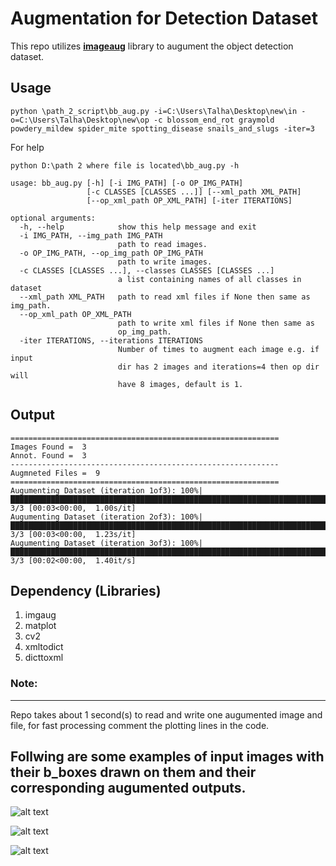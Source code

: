 # Augmentation for Detection Dataset

This repo utilizes [**imageaug**](https://imgaug.readthedocs.io/en/latest/source/examples_bounding_boxes.html) library to augument the object detection dataset.

## Usage

```
python \path_2_script\bb_aug.py -i=C:\Users\Talha\Desktop\new\in -o=C:\Users\Talha\Desktop\new\op -c blossom_end_rot graymold powdery_mildew spider_mite spotting_disease snails_and_slugs -iter=3
```
For help
```
python D:\path 2 where file is located\bb_aug.py -h

usage: bb_aug.py [-h] [-i IMG_PATH] [-o OP_IMG_PATH]
                 [-c CLASSES [CLASSES ...]] [--xml_path XML_PATH]
                 [--op_xml_path OP_XML_PATH] [-iter ITERATIONS]

optional arguments:
  -h, --help            show this help message and exit
  -i IMG_PATH, --img_path IMG_PATH
                        path to read images.
  -o OP_IMG_PATH, --op_img_path OP_IMG_PATH
                        path to write images.
  -c CLASSES [CLASSES ...], --classes CLASSES [CLASSES ...]
                        a list containing names of all classes in dataset
  --xml_path XML_PATH   path to read xml files if None then same as img_path.
  --op_xml_path OP_XML_PATH
                        path to write xml files if None then same as
                        op_img_path.
  -iter ITERATIONS, --iterations ITERATIONS
                        Number of times to augment each image e.g. if input
                        dir has 2 images and iterations=4 then op dir will
                        have 8 images, default is 1.
```
## Output
```
============================================================
Images Found =  3
Annot. Found =  3
------------------------------------------------------------
Augmneted Files =  9
============================================================
Augumenting Dataset (iteration 1of3): 100%|█████████████████████████████████████████████████████████████████████████████████████████████████████████████████████████████████████████| 3/3 [00:03<00:00,  1.00s/it]
Augumenting Dataset (iteration 2of3): 100%|█████████████████████████████████████████████████████████████████████████████████████████████████████████████████████████████████████████| 3/3 [00:03<00:00,  1.23s/it]
Augumenting Dataset (iteration 3of3): 100%|█████████████████████████████████████████████████████████████████████████████████████████████████████████████████████████████████████████| 3/3 [00:02<00:00,  1.40it/s]
```

## Dependency (Libraries)

1. imgaug
2. matplot
3. cv2
4. xmltodict
5. dicttoxml

### Note:
_____
Repo takes about 1 second(s) to read and write one augumented image and file, for fast processing comment the plotting lines in the code.

## Follwing are some examples of input images with their b_boxes drawn on them and their corresponding augumented outputs.


![alt text](https://github.com/Mr-TalhaIlyas/Augumenting_Detection_Dataset/blob/master/images/Slide1.JPG?raw=true)

![alt text](https://github.com/Mr-TalhaIlyas/Augumenting_Detection_Dataset/blob/master/images/Slide2.JPG?raw=true)

![alt text](https://github.com/Mr-TalhaIlyas/Augumenting_Detection_Dataset/blob/master/images/Slide3.JPG?raw=true)
